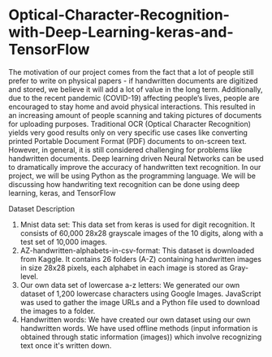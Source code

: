 # Optical-Character-Recognition-with-Deep-Learning-keras-and-TensorFlow

The motivation of our project comes from the fact that a lot of people still prefer to write on physical papers - if handwritten documents are digitized and stored, we believe it will add a lot of value in the long term. Additionally, due to the recent pandemic (COVID-19) affecting people’s lives, people are encouraged to stay home and avoid physical interactions. This resulted in an increasing amount of people scanning and taking pictures of documents for uploading purposes.
Traditional OCR (Optical Character Recognition) yields very good results only on very specific use cases like converting printed Portable Document Format (PDF) documents to on-screen text. However, in general, it is still considered challenging for problems like handwritten documents.
Deep learning driven Neural Networks can be used to dramatically improve the accuracy of handwritten text recognition. In our project, we will be using Python as the programming language. We will be discussing how handwriting text recognition can be done using deep learning, keras, and TensorFlow

Dataset Description

1)	Mnist data set: This data set from keras is used for digit recognition. It consists of 60,000 28x28 grayscale images of the 10 digits, along with a test set of 10,000 images.
2)	AZ-handwritten-alphabets-in-csv-format: This dataset is downloaded from Kaggle. It contains 26 folders (A-Z) containing handwritten images in size 28x28 pixels, each alphabet in each image is stored as Gray-level.
3)	Our own data set of lowercase a-z letters: We generated our own dataset of 1,200 lowercase characters using Google Images. JavaScript was used to gather the image URLs and a Python file used to download the images to a folder.
4)	Handwritten words: We have created our own dataset using our own handwritten words. We have used offline methods (input information is obtained through static information (images)) which involve recognizing text once it's written down.
